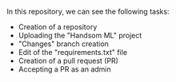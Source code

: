 In this repository, we can see the following tasks:
  - Creation of a repository
  - Uploading the "Handsom ML" project
  - "Changes" branch creation
  - Edit of the "requirements.txt" file
  - Creation of a pull request (PR)
  - Accepting a PR as an admin
